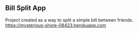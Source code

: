 ## Bill Split App
Project created as a way to split a simple bill between friends.
https://mysterious-shore-08423.herokuapp.com
